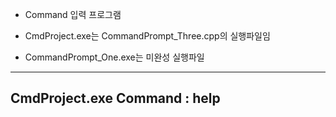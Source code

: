 + Command 입력 프로그램

+ CmdProject.exe는 CommandPrompt_Three.cpp의 실행파일임

+ CommandPrompt_One.exe는 미완성 실행파일

----
CmdProject.exe
Command : help
----
